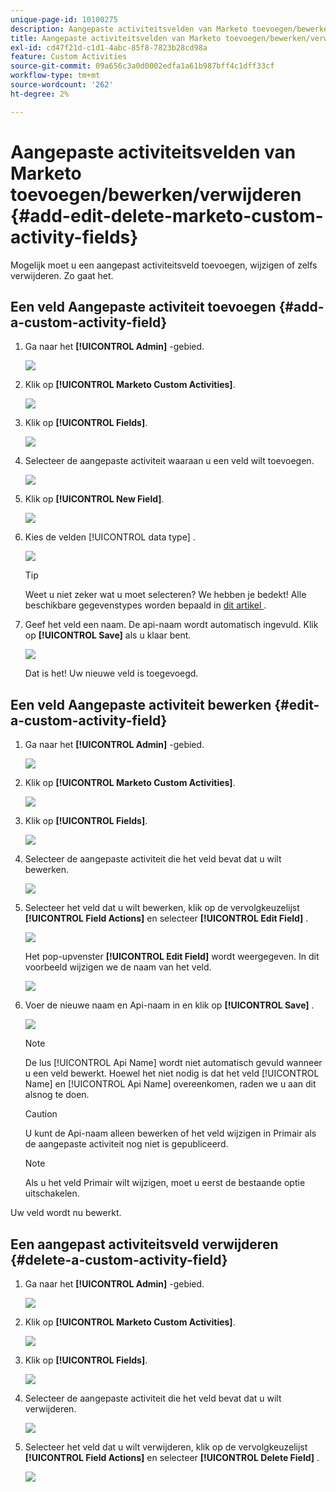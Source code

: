 ```yaml
---
unique-page-id: 10100275
description: Aangepaste activiteitsvelden van Marketo toevoegen/bewerken/verwijderen - Marketo Docs - Productdocumentatie
title: Aangepaste activiteitsvelden van Marketo toevoegen/bewerken/verwijderen
exl-id: cd47f21d-c1d1-4abc-85f8-7823b28cd98a
feature: Custom Activities
source-git-commit: 09a656c3a0d0002edfa1a61b987bff4c1dff33cf
workflow-type: tm+mt
source-wordcount: '262'
ht-degree: 2%

---
```


# Aangepaste activiteitsvelden van Marketo toevoegen/bewerken/verwijderen {#add-edit-delete-marketo-custom-activity-fields}

Mogelijk moet u een aangepast activiteitsveld toevoegen, wijzigen of zelfs verwijderen. Zo gaat het.

## Een veld Aangepaste activiteit toevoegen {#add-a-custom-activity-field}

1. Ga naar het **[!UICONTROL Admin]** -gebied.

   ![](assets/add-edit-delete-marketo-custom-activity-fields-1.png)

1. Klik op **[!UICONTROL Marketo Custom Activities]**.

   ![](assets/add-edit-delete-marketo-custom-activity-fields-2.png)

1. Klik op **[!UICONTROL Fields]**.

   ![](assets/add-edit-delete-marketo-custom-activity-fields-3.png)

1. Selecteer de aangepaste activiteit waaraan u een veld wilt toevoegen.

   ![](assets/add-edit-delete-marketo-custom-activity-fields-4.png)

1. Klik op **[!UICONTROL New Field]**.

   ![](assets/add-edit-delete-marketo-custom-activity-fields-5.png)

1. Kies de velden [!UICONTROL data type] .

   ![](assets/add-edit-delete-marketo-custom-activity-fields-6.png)

   >[!TIP]
   >
   >Weet u niet zeker wat u moet selecteren? We hebben je bedekt! Alle beschikbare gegevenstypes worden bepaald in [ dit artikel ](/help/marketo/product-docs/administration/field-management/custom-field-type-glossary.md).

1. Geef het veld een naam. De api-naam wordt automatisch ingevuld. Klik op **[!UICONTROL Save]** als u klaar bent.

   ![](assets/add-edit-delete-marketo-custom-activity-fields-7.png)

   Dat is het! Uw nieuwe veld is toegevoegd.

## Een veld Aangepaste activiteit bewerken {#edit-a-custom-activity-field}

1. Ga naar het **[!UICONTROL Admin]** -gebied.

   ![](assets/add-edit-delete-marketo-custom-activity-fields-8.png)

1. Klik op **[!UICONTROL Marketo Custom Activities]**.

   ![](assets/add-edit-delete-marketo-custom-activity-fields-9.png)

1. Klik op **[!UICONTROL Fields]**.

   ![](assets/add-edit-delete-marketo-custom-activity-fields-10.png)

1. Selecteer de aangepaste activiteit die het veld bevat dat u wilt bewerken.

   ![](assets/add-edit-delete-marketo-custom-activity-fields-11.png)

1. Selecteer het veld dat u wilt bewerken, klik op de vervolgkeuzelijst **[!UICONTROL Field Actions]** en selecteer **[!UICONTROL Edit Field]** .

   ![](assets/add-edit-delete-marketo-custom-activity-fields-12.png)

   Het pop-upvenster **[!UICONTROL Edit Field]** wordt weergegeven. In dit voorbeeld wijzigen we de naam van het veld.

   ![](assets/add-edit-delete-marketo-custom-activity-fields-13.png)

1. Voer de nieuwe naam en Api-naam in en klik op **[!UICONTROL Save]** .

   ![](assets/add-edit-delete-marketo-custom-activity-fields-14.png)

   >[!NOTE]
   >
   >De lus [!UICONTROL Api Name] wordt niet automatisch gevuld wanneer u een veld bewerkt. Hoewel het niet nodig is dat het veld [!UICONTROL Name] en [!UICONTROL Api Name] overeenkomen, raden we u aan dit alsnog te doen.

   >[!CAUTION]
   >
   >U kunt de Api-naam alleen bewerken of het veld wijzigen in Primair als de aangepaste activiteit nog niet is gepubliceerd.

   >[!NOTE]
   >
   >Als u het veld Primair wilt wijzigen, moet u eerst de bestaande optie uitschakelen.

Uw veld wordt nu bewerkt.

## Een aangepast activiteitsveld verwijderen {#delete-a-custom-activity-field}

1. Ga naar het **[!UICONTROL Admin]** -gebied.

   ![](assets/add-edit-delete-marketo-custom-activity-fields-15.png)

1. Klik op **[!UICONTROL Marketo Custom Activities]**.

   ![](assets/add-edit-delete-marketo-custom-activity-fields-16.png)

1. Klik op **[!UICONTROL Fields]**.

   ![](assets/add-edit-delete-marketo-custom-activity-fields-17.png)

1. Selecteer de aangepaste activiteit die het veld bevat dat u wilt verwijderen.

   ![](assets/add-edit-delete-marketo-custom-activity-fields-18.png)

1. Selecteer het veld dat u wilt verwijderen, klik op de vervolgkeuzelijst **[!UICONTROL Field Actions]** en selecteer **[!UICONTROL Delete Field]** .

   ![](assets/add-edit-delete-marketo-custom-activity-fields-19.png)
